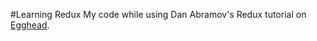 #Learning Redux
My code while using Dan Abramov's Redux tutorial on [Egghead](https://egghead.io/courses/getting-started-with-redux).
